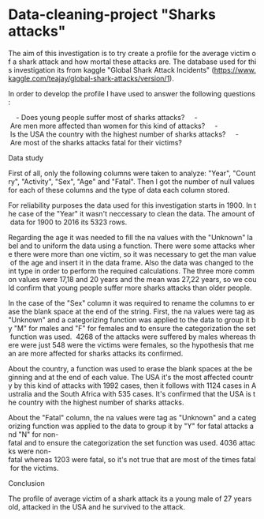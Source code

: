 # Data-cleaning-project "Sharks attacks"

The aim of this investigation is to try create a profile for the average victim of a shark attack and how mortal these attacks are. The database used for this investigation its from kaggle "Global Shark Attack Incidents" (https://www.kaggle.com/teajay/global-shark-attacks/version/1).

In order to develop the profile I have used to answer the following questions:

    - Does young people suffer most of sharks attacks?
    - Are men more affected than women for this kind of attacks?
    - Is the USA the country with the highest number of sharks attacks?
    - Are most of the sharks attacks fatal for their victims?

Data study

First of all, only the following columns were taken to analyze: "Year", "Country", "Activity", "Sex", "Age" and "Fatal". Then I got the number of null values for each of these columns and the type of data each column stored.

For reliability purposes the data used for this investigation starts in 1900. In the case of the "Year" it wasn't neccessary to clean the data. The amount of data for 1900 to 2016 its 5323 rows.

Regarding the age it was needed to fill the na values with the "Unknown" label and to uniform the data using a function. There were some attacks where there were more than one victim, so it was necessary to get the man value of the age and insert it in the data frame. Also the data was changed to the int type in order to perform the required calculations. The three more common values were 17,18 and 20 years and the mean was 27,22 years, so we could confirm that young people suffer more sharks attacks than older people.

In the case of the "Sex" column it was required to rename the columns to erase the blank space at the end of the string. First, the na values were tag as "Unknown" and a categorizing function was applied to the data to group it by "M" for males and "F" for females and to ensure the categorization the set function was used.  4268 of the attacks were suffered by males whereas there were just 548 were the victims were females, so the hypothesis that mean are more affected for sharks attacks its confirmed.

About the country, a function was used to erase the blank spaces at the beginning and at the end of each value. The USA it's the most affected country by this kind of attacks with 1992 cases, then it follows with 1124 cases in Australia and the South Africa with 535 cases. It's confirmed that the USA is the country with the highest number of sharks attacks.

About the "Fatal" column, the na values were tag as "Unknown" and a categorizing function was applied to the data to group it by "Y" for fatal attacks and "N" for non-fatal and to ensure the categorization the set function was used. 4036 attacks were non-fatal whereas 1203 were fatal, so it's not true that are most of the times fatal for the victims.

Conclusion

The profile of average victim of a shark attack its a young male of 27 years old, attacked in the USA and he survived to the attack.
